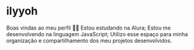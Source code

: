 # ilyyoh
Boas vindas ao meu perfil 💙💙         Estou estudando na Alura; Estou me desenvolvendo na linguagem JavaScript; Utilizo esse espaço para minha organização e compartilhamento dos meu projetos desenvolvidos.
